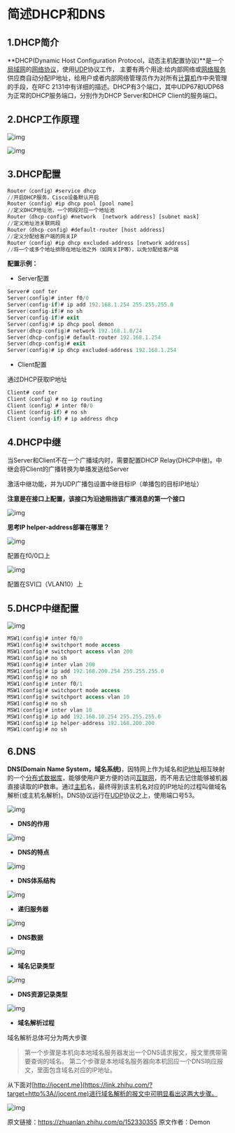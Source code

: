 # 简述DHCP和DNS

## 1.DHCP简介

**DHCP(Dynamic Host Configuration Protocol，动态主机配置协议)**是一个[局域网](https://link.zhihu.com/?target=https%3A//baike.so.com/doc/3165868-3336420.html)的[网络协议](https://link.zhihu.com/?target=https%3A//baike.so.com/doc/5403497-5641193.html)，使用[UDP](https://link.zhihu.com/?target=https%3A//baike.so.com/doc/5418284-5656447.html)协议工作， 主要有两个用途:给内部网络或[网络服务](https://link.zhihu.com/?target=https%3A//baike.so.com/doc/520018-550563.html)供应商自动分配IP地址，给用户或者内部网络管理员作为对所有[计算机](https://link.zhihu.com/?target=https%3A//baike.so.com/doc/3435270-3615253.html)作中央管理的手段，在RFC 2131中有详细的描述。DHCP有3个端口，其中UDP67和UDP68为正常的DHCP服务端口，分别作为DHCP Server和DHCP Client的服务端口。

## 2.DHCP工作原理

![img](https://pic1.zhimg.com/80/v2-fd42406650ad2c2e58948a0f7e6369e0_720w.webp)

![img](https://pic1.zhimg.com/80/v2-06795cef8c49786295323612622d366c_720w.webp)

## 3.DHCP配置

```ada
Router（config）#service dhcp
//开启DHCP服务，Cisco设备默认开启
Router（config）#ip dhcp pool [pool name]
//定义DHCP地址池，一个网段对应一个地址池
Router（dhcp-config）#network  [network address] [subnet mask]
//定义地址池关联网段
Router（dhcp-config）#default-router [host address]
//定义分配给客户端的网关IP
Router（config）#ip dhcp excluded-address [network address] 
//将一个或多个地址排除在地址池之外（如网关IP等），以免分配给客户端
```

**配置示例：**

- Server配置

```ada
Server# conf ter
Server(config)# inter f0/0
Server(config-if)# ip add 192.168.1.254 255.255.255.0
Server(config-if)# no sh
Server(config-if)# exit
Server(config)# ip dhcp pool demon
Server(dhcp-config)# network 192.168.1.0/24
Server(dhcp-config)# default-router 192.168.1.254
Server(dhcp-config)# exit
Server(config)# ip dhcp excluded-address 192.168.1.254
```

- Client配置

通过DHCP获取IP地址

```ada
Client# conf ter
Client（config）# no ip routing
Client（config）# inter f0/0
Client（config-if）# no sh
Client（config-if）# ip address dhcp
```

## 4.DHCP中继

当Server和Client不在一个广播域内时，需要配置DHCP Relay(DHCP中继)。中继会将Client的广播转换为单播发送给Server

激活中继功能，并为UDP广播包设置中继目标IP（单播包的目标IP地址）

**注意是在接口上配置，该接口为沿途阻挡该广播消息的第一个接口**

![img](https://pic4.zhimg.com/80/v2-d3092db36528814ebbf252ca11cca167_720w.webp)

**思考IP helper-address部署在哪里？**

![img](https://pic2.zhimg.com/80/v2-8b53e3337a685461a83ae06a06acc21d_720w.webp)

配置在f0/0口上

![img](https://pic2.zhimg.com/80/v2-22dc156db7436413699950db22f43439_720w.webp)

配置在SVI口（VLAN10）上

## 5.DHCP中继配置

![img](https://pic2.zhimg.com/80/v2-5444e5ea18703e6ef0c6207235367361_720w.webp)

```ada
MSW1(config)# inter f0/0
MSW1(config)# switchport mode access
MSW1(config)# switchport access vlan 200
MSW1(config)# no sh
MSW1(config)# inter vlan 200
MSW1(config)# ip add 192.168.200.254 255.255.255.0
MSW1(config)# no sh
MSW1(config)# inter f0/1
MSW1(config)# switchport mode access
MSW1(config)# switchport access vlan 10
MSW1(config)# no sh
MSW1(config)# inter vlan 10
MSW1(config)# ip add 192.168.10.254 255.255.255.0
MSW1(config)# ip helper-address 192.168.200.200
MSW1(config)# no sh
```

## 6.DNS

**DNS(Domain Name System，域名系统)**，因特网上作为域名和[IP地址](https://link.zhihu.com/?target=https%3A//baike.so.com/doc/4252723-4455111.html)相互映射的一个[分布式数据库](https://link.zhihu.com/?target=https%3A//baike.so.com/doc/6591740-6805519.html)，能够使用户更方便的访问[互联网](https://link.zhihu.com/?target=https%3A//baike.so.com/doc/2011565-2128705.html)，而不用去记住能够被机器直接读取的IP数串。通过[主机](https://link.zhihu.com/?target=https%3A//baike.so.com/doc/5331327-5566564.html)名，最终得到该主机名对应的IP地址的过程叫做域名解析(或主机名解析)。DNS协议运行在[UDP](https://link.zhihu.com/?target=https%3A//baike.so.com/doc/5418284-5656447.html)协议之上，使用端口号53。

![img](https://pic2.zhimg.com/80/v2-69e55bed3e6025c8a15df2168eee40e5_720w.webp)

- **DNS的作用**

![img](https://pic4.zhimg.com/80/v2-40d658292ce6003e66bc2ca70e1a57df_720w.webp)

- **DNS的特点**

![img](https://pic3.zhimg.com/80/v2-3b47e23c0a04ba12e948def53ea29e3a_720w.webp)

- **DNS体系结构**

![img](https://pic3.zhimg.com/80/v2-c3fbcfdb85addf43f0b06f84ddcc9a3e_720w.webp)

- **递归服务器**

![img](https://pic1.zhimg.com/80/v2-54e891d569f361da6fb04298e7fe4628_720w.webp)

- **DNS数据**

![img](https://pic4.zhimg.com/80/v2-dfcc8c20955e743a74d0034bd8a1b923_720w.webp)

- **域名记录类型**

![img](https://pic3.zhimg.com/80/v2-2d0f80c0811c193f6515172d999ad812_720w.webp)

- **DNS资源记录类型**

![img](https://pic1.zhimg.com/80/v2-0231eb3e283cf6f8e48ca4ec3d82cd48_720w.webp)

- **域名解析过程**

域名解析总体可分为两大步骤

> 第一个步骤是本机向本地域名服务器发出一个DNS请求报文，报文里携带需要查询的域名。
> 第二个步骤是本地域名服务器向本机回应一个DNS响应报文，里面包含域名对应的IP地址。

从下面对[http://jocent.me](https://link.zhihu.com/?target=http%3A//jocent.me)进行域名解析的报文中可明显看出这两大步骤。

![img](https://pic1.zhimg.com/80/v2-dc23d034d2515234ddcafab8f811335c_720w.webp)

原文链接：https://zhuanlan.zhihu.com/p/152330355  原文作者：Demon 